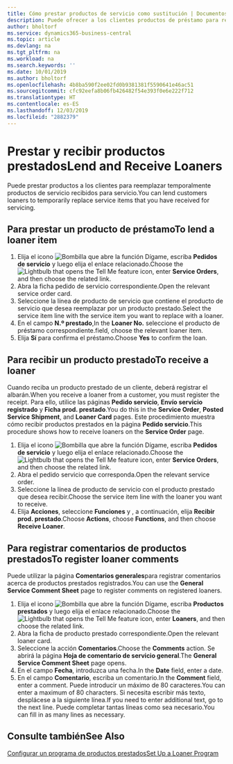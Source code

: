 ```yaml
---
title: Cómo prestar productos de servicio como sustitución | Documentos de Microsoft
description: Puede ofrecer a los clientes productos de préstamo para reemplazar temporalmente productos de servicio recibidos para servicio.
author: bholtorf
ms.service: dynamics365-business-central
ms.topic: article
ms.devlang: na
ms.tgt_pltfrm: na
ms.workload: na
ms.search.keywords: ''
ms.date: 10/01/2019
ms.author: bholtorf
ms.openlocfilehash: 4b8ba590f2ee02fd0b9381381f5590641e46ac51
ms.sourcegitcommit: cfc92eefa8b06fb426482f54e393f0e6e222f712
ms.translationtype: HT
ms.contentlocale: es-ES
ms.lasthandoff: 12/03/2019
ms.locfileid: "2882379"
---
```

# <a name="lend-and-receive-loaners"></a><span data-ttu-id="c9701-103">Prestar y recibir productos prestados</span><span class="sxs-lookup"><span data-stu-id="c9701-103">Lend and Receive Loaners</span></span>
<span data-ttu-id="c9701-104">Puede prestar productos a los clientes para reemplazar temporalmente productos de servicio recibidos para servicio.</span><span class="sxs-lookup"><span data-stu-id="c9701-104">You can lend customers loaners to temporarily replace service items that you have received for servicing.</span></span>  
  
## <a name="to-lend-a-loaner-item"></a><span data-ttu-id="c9701-105">Para prestar un producto de préstamo</span><span class="sxs-lookup"><span data-stu-id="c9701-105">To lend a loaner item</span></span>    
1. <span data-ttu-id="c9701-106">Elija el icono ![Bombilla que abre la función Dígame](media/ui-search/search_small.png "Dígame qué desea hacer"), escriba **Pedidos de servicio** y luego elija el enlace relacionado.</span><span class="sxs-lookup"><span data-stu-id="c9701-106">Choose the ![Lightbulb that opens the Tell Me feature](media/ui-search/search_small.png "Tell me what you want to do") icon, enter **Service Orders**, and then choose the related link.</span></span>  
2. <span data-ttu-id="c9701-107">Abra la ficha pedido de servicio correspondiente.</span><span class="sxs-lookup"><span data-stu-id="c9701-107">Open the relevant service order card.</span></span>  
3. <span data-ttu-id="c9701-108">Seleccione la línea de producto de servicio que contiene el producto de servicio que desea reemplazar por un producto prestado.</span><span class="sxs-lookup"><span data-stu-id="c9701-108">Select the service item line with the service item you want to replace with a loaner.</span></span>  
4. <span data-ttu-id="c9701-109">En el campo **N.º prestado**,</span><span class="sxs-lookup"><span data-stu-id="c9701-109">In the **Loaner No.**</span></span> <span data-ttu-id="c9701-110">seleccione el producto de préstamo correspondiente.</span><span class="sxs-lookup"><span data-stu-id="c9701-110">field, choose the relevant loaner item.</span></span>  
5. <span data-ttu-id="c9701-111">Elija **Sí** para confirma el préstamo.</span><span class="sxs-lookup"><span data-stu-id="c9701-111">Choose **Yes** to confirm the loan.</span></span>  

## <a name="to-receive-a-loaner"></a><span data-ttu-id="c9701-112">Para recibir un producto prestado</span><span class="sxs-lookup"><span data-stu-id="c9701-112">To receive a loaner</span></span>  
<span data-ttu-id="c9701-113">Cuando reciba un producto prestado de un cliente, deberá registrar el albarán.</span><span class="sxs-lookup"><span data-stu-id="c9701-113">When you receive a loaner from a customer, you must register the receipt.</span></span> <span data-ttu-id="c9701-114">Para ello, utilice las páginas **Pedido servicio**, **Envío servicio registrado** y **Ficha prod. prestado**.</span><span class="sxs-lookup"><span data-stu-id="c9701-114">You do this in the **Service Order**, **Posted Service Shipment**, and **Loaner Card** pages.</span></span> <span data-ttu-id="c9701-115">Este procedimiento muestra cómo recibir productos prestados en la página **Pedido servicio**.</span><span class="sxs-lookup"><span data-stu-id="c9701-115">This procedure shows how to receive loaners on the **Service Order** page.</span></span>  
  
1. <span data-ttu-id="c9701-116">Elija el icono ![Bombilla que abre la función Dígame](media/ui-search/search_small.png "Dígame qué desea hacer"), escriba **Pedidos de servicio** y luego elija el enlace relacionado.</span><span class="sxs-lookup"><span data-stu-id="c9701-116">Choose the ![Lightbulb that opens the Tell Me feature](media/ui-search/search_small.png "Tell me what you want to do") icon, enter **Service Orders**, and then choose the related link.</span></span>  
2. <span data-ttu-id="c9701-117">Abra el pedido servicio que corresponda.</span><span class="sxs-lookup"><span data-stu-id="c9701-117">Open the relevant service order.</span></span>  
3. <span data-ttu-id="c9701-118">Seleccione la línea de producto de servicio con el producto prestado que desea recibir.</span><span class="sxs-lookup"><span data-stu-id="c9701-118">Choose the service item line with the loaner you want to receive.</span></span>  
4. <span data-ttu-id="c9701-119">Elija **Acciones**, seleccione **Funciones** y , a continuación, elija **Recibir prod. prestado**.</span><span class="sxs-lookup"><span data-stu-id="c9701-119">Choose **Actions**, choose **Functions**, and then choose **Receive Loaner**.</span></span>  

## <a name="to-register-loaner-comments"></a><span data-ttu-id="c9701-120">Para registrar comentarios de productos prestados</span><span class="sxs-lookup"><span data-stu-id="c9701-120">To register loaner comments</span></span>  
<span data-ttu-id="c9701-121">Puede utilizar la página **Comentarios generales**para registrar comentarios acerca de productos prestados registrados.</span><span class="sxs-lookup"><span data-stu-id="c9701-121">You can use the **General Service Comment Sheet** page to register comments on registered loaners.</span></span>  
  
1. <span data-ttu-id="c9701-122">Elija el icono ![Bombilla que abre la función Dígame](media/ui-search/search_small.png "Dígame qué desea hacer"), escriba **Productos prestados** y luego elija el enlace relacionado.</span><span class="sxs-lookup"><span data-stu-id="c9701-122">Choose the ![Lightbulb that opens the Tell Me feature](media/ui-search/search_small.png "Tell me what you want to do") icon, enter **Loaners**, and then choose the related link.</span></span>  
2. <span data-ttu-id="c9701-123">Abra la ficha de producto prestado correspondiente.</span><span class="sxs-lookup"><span data-stu-id="c9701-123">Open the relevant loaner card.</span></span>  
3. <span data-ttu-id="c9701-124">Seleccione la acción **Comentarios**.</span><span class="sxs-lookup"><span data-stu-id="c9701-124">Choose the **Comments** action.</span></span> <span data-ttu-id="c9701-125">Se abrirá la página **Hoja de comentario de servicio general**.</span><span class="sxs-lookup"><span data-stu-id="c9701-125">The **General Service Comment Sheet** page opens.</span></span>  
4. <span data-ttu-id="c9701-126">En el campo **Fecha**, introduzca una fecha.</span><span class="sxs-lookup"><span data-stu-id="c9701-126">In the **Date** field, enter a date.</span></span>  
5. <span data-ttu-id="c9701-127">En el campo **Comentario**, escriba un comentario.</span><span class="sxs-lookup"><span data-stu-id="c9701-127">In the **Comment** field, enter a comment.</span></span> <span data-ttu-id="c9701-128">Puede introducir un máximo de 80 caracteres.</span><span class="sxs-lookup"><span data-stu-id="c9701-128">You can enter a maximum of 80 characters.</span></span> <span data-ttu-id="c9701-129">Si necesita escribir más texto, desplácese a la siguiente línea.</span><span class="sxs-lookup"><span data-stu-id="c9701-129">If you need to enter additional text, go to the next line.</span></span> <span data-ttu-id="c9701-130">Puede completar tantas líneas como sea necesario.</span><span class="sxs-lookup"><span data-stu-id="c9701-130">You can fill in as many lines as necessary.</span></span>  
  
## <a name="see-also"></a><span data-ttu-id="c9701-131">Consulte también</span><span class="sxs-lookup"><span data-stu-id="c9701-131">See Also</span></span>  
[<span data-ttu-id="c9701-132">Configurar un programa de productos prestados</span><span class="sxs-lookup"><span data-stu-id="c9701-132">Set Up a Loaner Program</span></span>](service-how-setup-loaner-program.md)   
